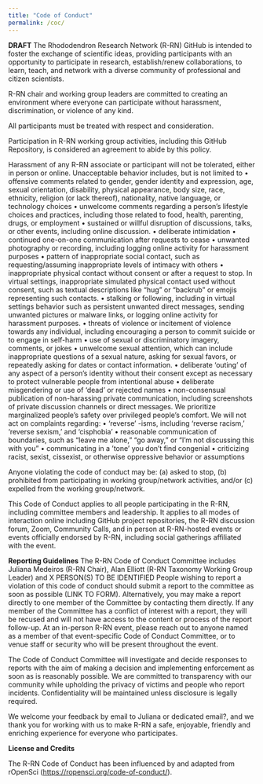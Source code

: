 ```yaml
---
title: "Code of Conduct"
permalink: /coc/
---
```


**DRAFT**
The Rhododendron Research Network (R-RN) GitHub is intended to foster the exchange of scientific ideas, providing participants with an opportunity to participate in research, establish/renew collaborations, to learn, teach, and network with a diverse community of professional and citizen scientists.

R-RN chair and working group leaders are committed to creating an environment where everyone can participate without harassment, discrimination, or violence of any kind.

All participants must be treated with respect and consideration.

Participation in R-RN working group activities, including this GitHub Repository, is considered an agreement to abide by this policy.

Harassment of any R-RN associate or participant will not be tolerated, either in person or online. Unacceptable behavior includes, but is not limited to • offensive comments related to gender, gender identity and expression, age, sexual orientation, disability, physical appearance, body size, race, ethnicity, religion (or lack thereof), nationality, native language, or technology choices • unwelcome comments regarding a person’s lifestyle choices and practices, including those related to food, health, parenting, drugs, or employment • sustained or willful disruption of discussions, talks, or other events, including online discussion. • deliberate intimidation • continued one-on-one communication after requests to cease • unwanted photography or recording, including logging online activity for harassment purposes • pattern of inappropriate social contact, such as requesting/assuming inappropriate levels of intimacy with others • inappropriate physical contact without consent or after a request to stop. In virtual settings, inappropriate simulated physical contact used without consent, such as textual descriptions like “hug” or “backrub” or emojis representing such contacts. • stalking or following, including in virtual settings behavior such as persistent unwanted direct messages, sending unwanted pictures or malware links, or logging online activity for harassment purposes. • threats of violence or incitement of violence towards any individual, including encouraging a person to commit suicide or to engage in self-harm • use of sexual or discriminatory imagery, comments, or jokes • unwelcome sexual attention, which can include inappropriate questions of a sexual nature, asking for sexual favors, or repeatedly asking for dates or contact information. • deliberate ‘outing’ of any aspect of a person’s identity without their consent except as necessary to protect vulnerable people from intentional abuse • deliberate misgendering or use of ‘dead’ or rejected names • non-consensual publication of non-harassing private communication, including screenshots of private discussion channels or direct messages. We prioritize marginalized people’s safety over privileged people’s comfort. We will not act on complaints regarding: • ‘reverse’ -isms, including ‘reverse racism,’ ‘reverse sexism,’ and ‘cisphobia’ • reasonable communication of boundaries, such as “leave me alone,” “go away,” or “I’m not discussing this with you” • communicating in a ’tone’ you don’t find congenial • criticizing racist, sexist, cissexist, or otherwise oppressive behavior or assumptions

Anyone violating the code of conduct may be: (a) asked to stop, (b) prohibited from participating in working group/network activities, and/or (c) expelled from the working group/network.

This Code of Conduct applies to all people participating in the R-RN, including committee members and leadership. It applies to all modes of interaction online including GitHub project repositories, the R-RN discussion forum, Zoom, Community Calls, and in person at R-RN-hosted events or events officially endorsed by R-RN, including social gatherings affiliated with the event.

**Reporting Guidelines**
The R-RN Code of Conduct Committee includes Juliana Medeiros (R-RN Chair), Alan Elliott (R-RN Taxonomy Working Group Leader) and X PERSON(S) TO BE IDENTIFIED People wishing to report a violation of this code of conduct should submit a report to the committee as soon as possible (LINK TO FORM). Alternatively, you may make a report directly to one member of the Committee by contacting them directly. If any member of the Committee has a conflict of interest with a report, they will be recused and will not have access to the content or process of the report follow-up. At an in-person R-RN event, please reach out to anyone named as a member of that event-specific Code of Conduct Committee, or to venue staff or security who will be present throughout the event.

The Code of Conduct Committee will investigate and decide responses to reports with the aim of making a decision and implementing enforcement as soon as is reasonably possible. We are committed to transparency with our community while upholding the privacy of victims and people who report incidents. Confidentiality will be maintained unless disclosure is legally required.

We welcome your feedback by email to Juliana or dedicated email?, and we thank you for working with us to make R-RN a safe, enjoyable, friendly and enriching experience for everyone who participates.

**License and Credits**

The R-RN Code of Conduct has been influenced by and adapted from rOpenSci (https://ropensci.org/code-of-conduct/).
